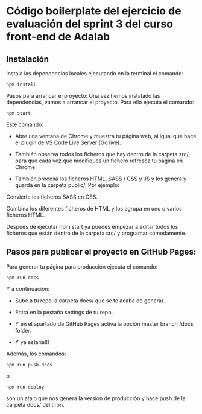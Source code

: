 # Código boilerplate del ejercicio de evaluación del sprint 3 del curso front-end de Adalab

## Instalación

Instala las dependencias locales ejecutando en la terminal el comando:

```npm install```

Pasos para arrancar el proyecto:
Una vez hemos instalado las dependencias, vamos a arrancar el proyecto. Para ello ejecuta el comando:

```npm start```

Este comando:

* Abre una ventana de Chrome y muestra tu página web, al igual que hace el plugin de VS Code Live Server (Go live).

* También observa todos los ficheros que hay dentro de la carpeta src/, para que cada vez que modifiques un fichero refresca tu página en Chrome.
* También procesa los ficheros HTML, SASS / CSS y JS y los genera y guarda en la carpeta public/. Por ejemplo:

Convierte los ficheros SASS en CSS.

Combina los diferentes ficheros de HTML y los agrupa en uno o varios ficheros HTML.

Después de ejecutar npm start ya puedes empezar a editar todos los ficheros que están dentro de la carpeta src/ y programar cómodamente.

## Pasos para publicar el proyecto en GitHub Pages:

Para generar tu página para producción ejecuta el comando:

```npm run docs```

Y a continuación:

* Sube a tu repo la carpeta docs/ que se te acaba de generar.

* Entra en la pestaña settings de tu repo.

* Y en el apartado de GitHub Pages activa la opción master branch /docs folder.

* Y ya estaría!!!

Además, los comandos:

```npm run push-docs```

o

```npm run deploy```

son un atajo que nos genera la versión de producción y hace push de la carpeta docs/ del tirón.